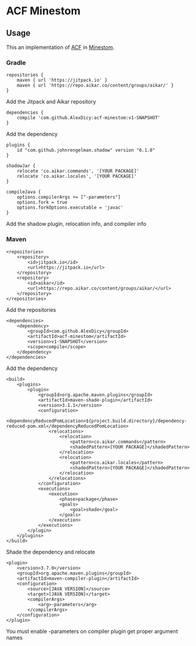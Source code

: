 # ACF Minestom

## Usage
This an implementation of [ACF](https://github.com/aikar/commands) in [Minestom](https://github.com/Minestom/Minestom). 

### Gradle

```
repositories {
    maven { url 'https://jitpack.io' }
    maven { url 'https://repo.aikar.co/content/groups/aikar/' }
}
```
Add the Jitpack and Aikar repository
```
dependencies {
    compile 'com.github.AlexDicy:acf-minestom:v1-SNAPSHOT'
}
```
Add the dependency
```
plugins {
    id "com.github.johnrengelman.shadow" version "6.1.0"
}

shadowJar {
    relocate 'co.aikar.commands', '[YOUR PACKAGE]'
    relocate 'co.aikar.locales', '[YOUR PACKAGE]'
}

compileJava {
    options.compilerArgs += ["-parameters"]
    options.fork = true
    options.forkOptions.executable = 'javac'
}
```
Add the shadow plugin, relocation info, and compiler info

### Maven
```
<repositories>
    <repository>
        <id>jitpack.io</id>
        <url>https://jitpack.io</url>
    </repository>
    <repository>
        <id>aikar</id>
        <url>https://repo.aikar.co/content/groups/aikar/</url>
    </repository>
</repositories>
```
Add the repositories
```
<dependencies>
    <dependency>
        <groupId>com.github.AlexDicy</groupId>
        <artifactId>acf-minestom</artifactId>
        <version>v1-SNAPSHOT</version>
        <scope>compile</scope>
    </dependency>
</dependencies>
```
Add the dependency
```
<build>
    <plugins>
        <plugin>
            <groupId>org.apache.maven.plugins</groupId>
            <artifactId>maven-shade-plugin</artifactId>
            <version>3.1.1</version>
            <configuration>
                <dependencyReducedPomLocation>${project.build.directory}/dependency-reduced-pom.xml</dependencyReducedPomLocation>
                <relocations>
                    <relocation>
                        <pattern>co.aikar.commands</pattern>
                        <shadedPattern>[YOUR PACKAGE]</shadedPattern>
                    </relocation>
                    <relocation>
                        <pattern>co.aikar.locales</pattern>
                        <shadedPattern>[YOUR PACKAGE]</shadedPattern>
                    </relocation>
                </relocations>
            </configuration>
            <executions>
                <execution>
                    <phase>package</phase>
                    <goals>
                        <goal>shade</goal>
                    </goals>
                </execution>
            </executions>
        </plugin>
    </plugins>
</build>
```
Shade the dependency and relocate
```
<plugin>
    <version>3.7.0</version>
    <groupId>org.apache.maven.plugins</groupId>
    <artifactId>maven-compiler-plugin</artifactId>
    <configuration>
        <source>[JAVA VERSION]</source>
        <target>[JAVA VERSION]</target>
        <compilerArgs>
            <arg>-parameters</arg>
        </compilerArgs>
    </configuration>
</plugin>
```
You must enable -parameters on compiler plugin get proper argument names



